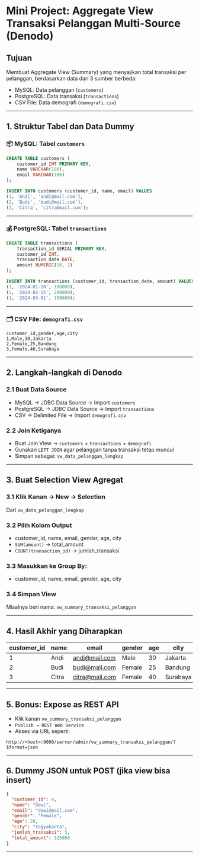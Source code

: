 
# Mini Project: Aggregate View Transaksi Pelanggan Multi-Source (Denodo)

## Tujuan
Membuat Aggregate View (Summary) yang menyajikan total transaksi per pelanggan, berdasarkan data dari 3 sumber berbeda:

- MySQL: Data pelanggan (`customers`)
- PostgreSQL: Data transaksi (`transactions`)
- CSV File: Data demografi (`demografi.csv`)

---

## 1. Struktur Tabel dan Data Dummy

### 📦 MySQL: Tabel `customers`

```sql
CREATE TABLE customers (
    customer_id INT PRIMARY KEY,
    name VARCHAR(100),
    email VARCHAR(100)
);

INSERT INTO customers (customer_id, name, email) VALUES
(1, 'Andi', 'andi@mail.com'),
(2, 'Budi', 'budi@mail.com'),
(3, 'Citra', 'citra@mail.com');
```

---

### 💰 PostgreSQL: Tabel `transactions`

```sql
CREATE TABLE transactions (
    transaction_id SERIAL PRIMARY KEY,
    customer_id INT,
    transaction_date DATE,
    amount NUMERIC(10, 2)
);

INSERT INTO transactions (customer_id, transaction_date, amount) VALUES
(1, '2024-01-10', 100000),
(2, '2024-02-15', 200000),
(1, '2024-03-01', 150000);
```

---

### 🗂️ CSV File: `demografi.csv`

```csv
customer_id,gender,age,city
1,Male,30,Jakarta
2,Female,25,Bandung
3,Female,40,Surabaya
```

---

## 2. Langkah-langkah di Denodo

### 2.1 Buat Data Source
- MySQL → JDBC Data Source → Import `customers`
- PostgreSQL → JDBC Data Source → Import `transactions`
- CSV → Delimited File → Import `demografi.csv`

### 2.2 Join Ketiganya
- Buat Join View → `customers` + `transactions` + `demografi`
- Gunakan `LEFT JOIN` agar pelanggan tanpa transaksi tetap muncul
- Simpan sebagai: `vw_data_pelanggan_lengkap`

---

## 3. Buat Selection View Agregat

### 3.1 Klik Kanan → New → Selection
Dari `vw_data_pelanggan_lengkap`

### 3.2 Pilih Kolom Output
- customer_id, name, email, gender, age, city
- `SUM(amount)` → total_amount
- `COUNT(transaction_id)` → jumlah_transaksi

### 3.3 Masukkan ke Group By:
- customer_id, name, email, gender, age, city

### 3.4 Simpan View
Misalnya beri nama: `vw_summary_transaksi_pelanggan`

---

## 4. Hasil Akhir yang Diharapkan

| customer_id | name  | email           | gender | age | city     | jumlah_transaksi | total_amount |
|-------------|-------|------------------|--------|-----|----------|------------------|--------------|
| 1           | Andi  | andi@mail.com    | Male   | 30  | Jakarta  | 2                | 250000       |
| 2           | Budi  | budi@mail.com    | Female | 25  | Bandung  | 1                | 200000       |
| 3           | Citra | citra@mail.com   | Female | 40  | Surabaya | 0                | NULL         |

---

## 5. Bonus: Expose as REST API

- Klik kanan `vw_summary_transaksi_pelanggan`
- `Publish → REST Web Service`
- Akses via URL seperti:

```
http://<host>:9090/server/admin/vw_summary_transaksi_pelanggan/?$format=json
```

---

## 6. Dummy JSON untuk POST (jika view bisa insert)

```json
{
  "customer_id": 4,
  "name": "Dewi",
  "email": "dewi@mail.com",
  "gender": "Female",
  "age": 28,
  "city": "Yogyakarta",
  "jumlah_transaksi": 3,
  "total_amount": 325000
}
```

---

